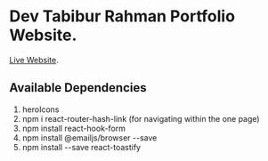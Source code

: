# Dev Tabibur Rahman Portfolio Website.

[Live Website]().

## Available Dependencies
1. heroIcons
2. npm i react-router-hash-link (for navigating within the one page)
3. npm install react-hook-form
4. npm install @emailjs/browser --save
5. npm install --save react-toastify